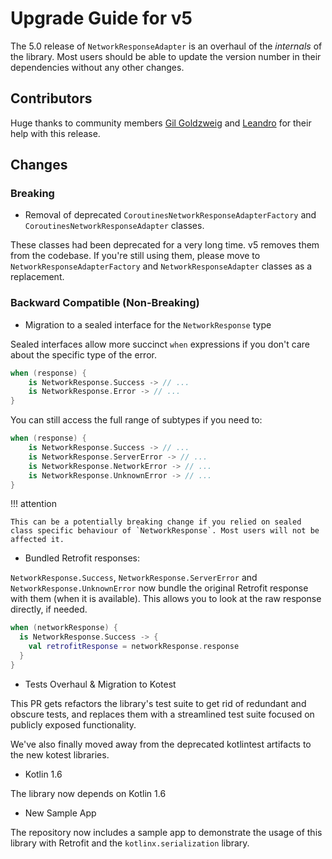 # Upgrade Guide for v5

The 5.0 release of `NetworkResponseAdapter` is an overhaul of the _internals_ of the library. Most users should be able to update the version number in their dependencies without any other changes.

## Contributors

Huge thanks to community members [Gil Goldzweig](https://github.com/gilgoldzweig) and [Leandro](https://github.com/argenkiwi) for their help with this release.

## Changes

### Breaking

- Removal of deprecated `CoroutinesNetworkResponseAdapterFactory` and `CoroutinesNetworkResponseAdapter` classes.

These classes had been deprecated for a very long time. v5 removes them from the codebase. If you're still using them, please move to `NetworkResponseAdapterFactory` and `NetworkResponseAdapter` classes as a replacement.

### Backward Compatible (Non-Breaking)

- Migration to a sealed interface for the `NetworkResponse` type

Sealed interfaces allow more succinct `when` expressions if you don't care about the specific type of the error.

```kotlin
when (response) {
	is NetworkResponse.Success -> // ...
	is NetworkResponse.Error -> // ...
}
```

You can still access the full range of subtypes if you need to:

```kotlin
when (response) {
	is NetworkResponse.Success -> // ...
	is NetworkResponse.ServerError -> // ...
	is NetworkResponse.NetworkError -> // ...
	is NetworkResponse.UnknownError -> // ...
}
```

!!! attention

    This can be a potentially breaking change if you relied on sealed class specific behaviour of `NetworkResponse`. Most users will not be affected it.

- Bundled Retrofit responses:

`NetworkResponse.Success`, `NetworkResponse.ServerError` and `NetworkResponse.UnknownError` now bundle the original Retrofit response with them (when it is available). This allows you to look at the raw response directly, if needed.

```kotlin
when (networkResponse) {
  is NetworkResponse.Success -> {
    val retrofitResponse = networkResponse.response
  }
}
```

- Tests Overhaul & Migration to Kotest

This PR gets refactors the library's test suite to get rid of redundant and obscure tests, and replaces them with a streamlined test suite focused on publicly exposed functionality.

We've also finally moved away from the deprecated kotlintest artifacts to the new kotest libraries.

- Kotlin 1.6

The library now depends on Kotlin 1.6

- New Sample App

The repository now includes a sample app to demonstrate the usage of this library with Retrofit and the `kotlinx.serialization` library.
